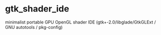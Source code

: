gtk_shader_ide
==============

minimalist portable GPU OpenGL shader IDE (gtk+-2.0/libglade/GtkGLExt / GNU autotools / pkg-config)